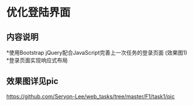 优化登陆界面
===========
内容说明
-------------
*使用Bootstrap jQuery配合JavaScript完善上一次任务的登录页面 (效果图1)<br>
*登录页面实现响应式布局<br>

效果图详见pic
-----------
https://github.com/Servon-Lee/web_tasks/tree/master/F1/task1/pic
